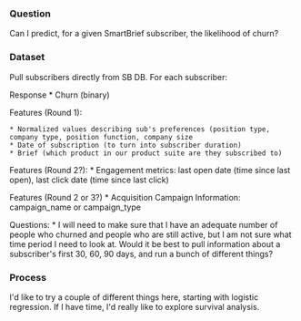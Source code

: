 ### Question
Can I predict, for a given SmartBrief subscriber, the likelihood of churn?

### Dataset
Pull subscribers directly from SB DB. For each subscriber:

Response
	* Churn (binary)

Features (Round 1):

	* Normalized values describing sub's preferences (position type, company type, position function, company size
	* Date of subscription (to turn into subscriber duration)
	* Brief (which product in our product suite are they subscribed to)

Features (Round 2?):
	* Engagement metrics: last open date (time since last open),  last click date (time since last click)

Features (Round 2 or 3?)
	* Acquisition Campaign Information: campaign_name or campaign_type

Questions:
	* I will need to make sure that I have an adequate number of people who churned and people who are still active, but I am not sure what time period I need to look at. Would it be best to pull information about a subscriber's first 30, 60, 90 days, and run a bunch of different things? 



### Process
I'd like to try a couple of different things here, starting with logistic regression. If I have time, I'd really like to explore survival analysis.


